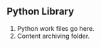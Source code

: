 <!-- FAQ Section Starts -->
## Python Library
1. Python work files go here.
2. Content archiving folder.

<!-- FAQ Section Ends -->
